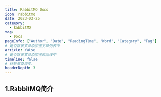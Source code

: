 ```yaml
---
title: RabbitMQ Docs
icon: rabbitmq
date: 2023-03-25
category: 
  - RabbitMQ
tag:
  - Docs
pageInfo: ["Author", "Date", "ReadingTime", "Word", "Category", "Tag"]
# 是否将该文章添加至文章列表中
article: false
# 是否将该文章添加至时间线中
timeline: false
# 标题渲染深度。
headerDepth: 3
---
```


## 1.RabbitMQ简介